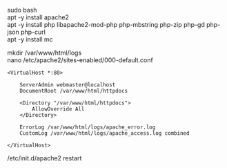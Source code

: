 sudo bash  
apt -y install apache2  
apt -y install php libapache2-mod-php php-mbstring php-zip php-gd php-json php-curl  
apt -y install mc  
  
mkdir /var/www/html/logs  
nano /etc/apache2/sites-enabled/000-default.conf
```
<VirtualHost *:80>

	ServerAdmin webmaster@localhost
	DocumentRoot /var/www/html/httpdocs
	
	<Directory "/var/www/html/httpdocs">
		AllowOverride All
	</Directory>

	ErrorLog /var/www/html/logs/apache_error.log
	CustomLog /var/www/html/logs/apache_access.log combined

</VirtualHost>
```
/etc/init.d/apache2 restart
